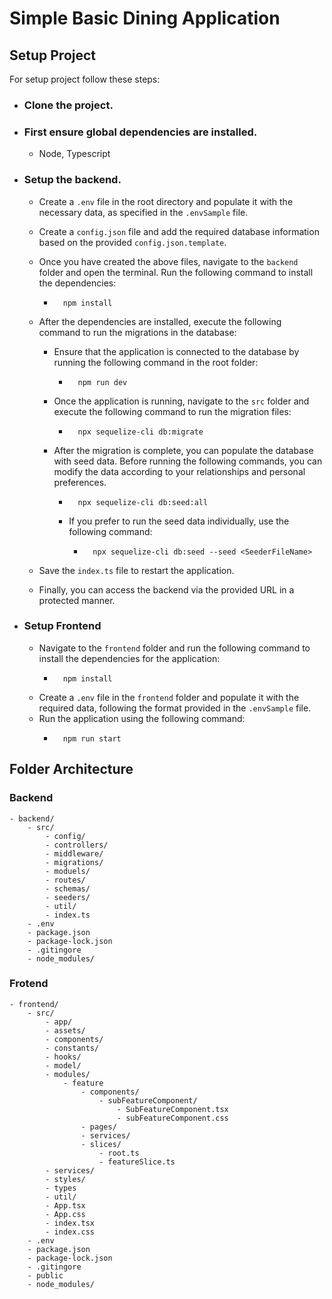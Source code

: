 # Simple Basic Dining Application

## Setup Project

For setup project follow these steps:

- ### Clone the project.
- ### First ensure global dependencies are installed.
  - Node, Typescript
- ### Setup the backend.

  - Create a `.env` file in the root directory and populate it with the necessary data, as specified in the `.envSample` file.
  - Create a `config.json` file and add the required database information based on the provided `config.json.template`.
  - Once you have created the above files, navigate to the `backend` folder and open the terminal. Run the following command to install the dependencies:
    -       npm install
  - After the dependencies are installed, execute the following command to run the migrations in the database:

    - Ensure that the application is connected to the database by running the following command in the root folder:
      -       npm run dev
    - Once the application is running, navigate to the `src` folder and execute the following command to run the migration files:
      -       npx sequelize-cli db:migrate
    - After the migration is complete, you can populate the database with seed data. Before running the following commands, you can modify the data according to your relationships and personal preferences.

      -       npx sequelize-cli db:seed:all

      - If you prefer to run the seed data individually, use the following command:
        -       npx sequelize-cli db:seed --seed <SeederFileName>

  - Save the `index.ts` file to restart the application.
  - Finally, you can access the backend via the provided URL in a protected manner.

- ### Setup Frontend
  - Navigate to the `frontend` folder and run the following command to install the dependencies for the application:
    -       npm install
  - Create a `.env` file in the `frontend` folder and populate it with the required data, following the format provided in the `.envSample` file.
  - Run the application using the following command:
    -       npm run start

## Folder Architecture

### Backend

    - backend/
        - src/
            - config/
            - controllers/
            - middleware/
            - migrations/
            - moduels/
            - routes/
            - schemas/
            - seeders/
            - util/
            - index.ts
        - .env
        - package.json
        - package-lock.json
        - .gitingore
        - node_modules/

### Frotend

    - frontend/
        - src/
            - app/
            - assets/
            - components/
            - constants/
            - hooks/
            - model/
            - modules/
                - feature
                    - components/
                        - subFeatureComponent/
                            - SubFeatureComponent.tsx
                            - subFeatureComponent.css
                    - pages/
                    - services/
                    - slices/
                        - root.ts
                        - featureSlice.ts
            - services/
            - styles/
            - types
            - util/
            - App.tsx
            - App.css
            - index.tsx
            - index.css
        - .env
        - package.json
        - package-lock.json
        - .gitingore
        - public
        - node_modules/
